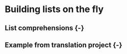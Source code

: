 
# Building lists on the fly

## List comprehensions {-}

## Example from translation project {-}


